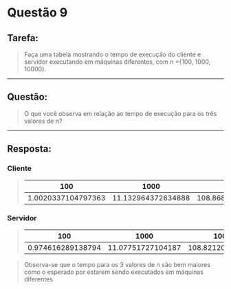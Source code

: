 # **Questão 9**

## **Tarefa**:
> Faça uma tabela mostrando o tempo de execução do cliente e servidor executando em máquinas diferentes, com n ={100, 1000, 10000}.
---
## **Questão**:
> O que você observa em relação ao tempo de execução para os três valores de n?
---
## **Resposta**:

### Cliente
>| 100 | 1000 | 10000
>| ----------- | ----------- | -----------
>| 1.0020337104797363 | 11.132964372634888 | 108.86889910697937

### Servidor
>| 100 | 1000 | 10000
>| ----------- | ----------- | -----------
>| 0.974616289138794 | 11.07751727104187 | 108.8212022781372

> Observa-se que o tempo para os 3 valores de n são bem maiores como o esperado por estarem sendo executados em máquinas diferentes
